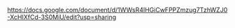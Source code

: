 

https://docs.google.com/document/d/1WWsR4IHGiCwFPPZmzug7TzhWZJ0-XcHIXfCd-3S0MiU/edit?usp=sharing

